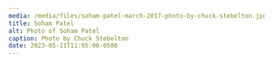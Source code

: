 ```yaml
---
media: /media/files/soham-patel-march-2017-photo-by-chuck-stebelton.jpg
title: Soham Patel
alt: Photo of Soham Patel
caption: Photo by Chuck Stebelton
date: 2023-05-11T11:05:00-0500
---
```

